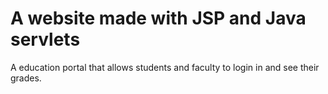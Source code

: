 # A website made with JSP and Java servlets
A education portal that allows students and faculty to login in and see their grades.
